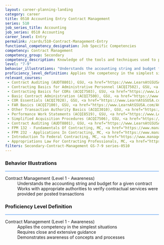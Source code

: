 ```yaml
---
layout: career-planning-landing
category: career
title: 0510 Accounting Entry Contract Management
series: 510
job_series_title: Accounting
job_series: 0510 Accounting
career_level: Entry
permalink: /cards/510-Contract-Management-Entry
functional_competency_designation: Job Specific Competencies
competency: Contract Management
competency_group: Secondary
competency_description: Knowledge of the tools and techniques used to propose, plan, initiate, and manage contracts and other Federal funding instruments and the associated deliverables, deadlines, and contract terms and conditions.
level: "7-9"
behavior_illustrations: "Understands the accounting string and budget for a given contract ? Works with appropriate authorities to verify contractual services were provided per posted transactions"
proficiency_level_definition: Applies the competency in the simplest situations ? Requires close and extensive guidance ? Demonstrates awareness of concepts and processes
relevant_courses: 
 - Contract Auditing (AUDT8801), GSU, <a href="https://www.LearnAtGSUSA.com/AUDT8802">https://www.LearnAtGSUSA.com/AUDT8802</a>
 - Contracting Basics for Administrative Personnel (ACQI7502), GSU, <a href="https://www.LearnAtGSUSA.com/ACQI7503">https://www.LearnAtGSUSA.com/ACQI7503</a>
 - Contracting Basics for CORs (ACQI7503), GSU, <a href="https://www.LearnAtGSUSA.com/ACQI7504">https://www.LearnAtGSUSA.com/ACQI7504</a>
 - Basic Contract Administration (ACQI7500), GSU, <a href="https://www.LearnAtGSUSA.com/ACQI7501">https://www.LearnAtGSUSA.com/ACQI7501</a>
 - COR Essentials (ACQI7028), GSU, <a href="https://www.LearnAtGSUSA.com/ACQI7029">https://www.LearnAtGSUSA.com/ACQI7029</a>
 - FAR Basics (ACQI7100), GSU, <a href="https://www.LearnAtGSUSA.com/ACQI7101">https://www.LearnAtGSUSA.com/ACQI7101</a>
 - Other Transaction Authority Basics (ACQI3010), GSU, <a href="https://www.LearnAtGSUSA.com/ACQI3011">https://www.LearnAtGSUSA.com/ACQI3011</a>
 - Performance Work Statements (ACQI8519), GSU, <a href="https://www.LearnAtGSUSA.com/ACQI8520">https://www.LearnAtGSUSA.com/ACQI8520</a>
 - Simplified Acquisition Procedures (ACQI7506), GSU, <a href="https://www.LearnAtGSUSA.com/ACQI7507">https://www.LearnAtGSUSA.com/ACQI7507</a>
 - Contract Auditing (AUDT8801), GSU, <a href="https://www.LearnAtGSUSA.com/AUDT8802">https://www.LearnAtGSUSA.com/AUDT8802</a>
 - FPM 132 - Fundamentals Of Contracting, MC, <a href="https://www.managementconcepts.com/course/id/6878?utm_source=CFOportal&utm_medium=listing&utm_campaign=CFOTTEP&utm_id=23FM">https://www.managementconcepts.com/course/id/6878?utm_source=CFOportal&utm_medium=listing&utm_campaign=CFOTTEP&utm_id=23FM</a>
 - FPM 232 - Applications In Contracting, MC, <a href="https://www.managementconcepts.com/course/id/6888?utm_source=CFOportal&utm_medium=listing&utm_campaign=CFOTTEP&utm_id=23FM">https://www.managementconcepts.com/course/id/6888?utm_source=CFOportal&utm_medium=listing&utm_campaign=CFOTTEP&utm_id=23FM</a>
 - Introduction To Federal Contracting, MC, <a href="https://www.managementconcepts.com/course/id/1048?utm_source=CFOportal&utm_medium=listing&utm_campaign=CFOTTEP&utm_id=23FM">https://www.managementconcepts.com/course/id/1048?utm_source=CFOportal&utm_medium=listing&utm_campaign=CFOTTEP&utm_id=23FM</a>
 - Appropriations Law For Contracting Professionals, MC, <a href="https://www.managementconcepts.com/course/id/1051?utm_source=CFOportal&utm_medium=listing&utm_campaign=CFOTTEP&utm_id=23FM">https://www.managementconcepts.com/course/id/1051?utm_source=CFOportal&utm_medium=listing&utm_campaign=CFOTTEP&utm_id=23FM</a>
filters: Secondary-Contract-Management GS-7-9 series-0510
---
```


<div class="desktop:grid-col-6 margin-y-3">
  <div class="border-top-2 bg-white padding-3 shadow-5 height-full members-hover border-1px button-border border-top-blue radius-lg card-text-color">
    <h3>Behavior Illustrations</h3>
    <hr style="background-color: #2680EB !important;"/>
    <dl class="text-base card-content-color"><dt>Contract Management (Level 1 - Awareness)</dt><dd>Understands the accounting string and budget for a given contract </dd><dd> Works with appropriate authorities to verify contractual services were provided per posted transactions</dd></dl>
  </div>
</div>
<div class="desktop:grid-col-6 margin-y-3">
  <div class="border-top-2 bg-white padding-3 shadow-5 height-full members-hover border-1px button-border border-top-blue radius-lg card-text-color">
    <h3>Proficiency Level Definition</h3>
     <hr style="background-color: #2680EB !important;"/>
    <dl class="text-base card-content-color"><dt>Contract Management (Level 1 - Awareness)</dt><dd>Applies the competency in the simplest situations </dd><dd> Requires close and extensive guidance </dd><dd> Demonstrates awareness of concepts and processes</dd></dl>
  </div>
</div>